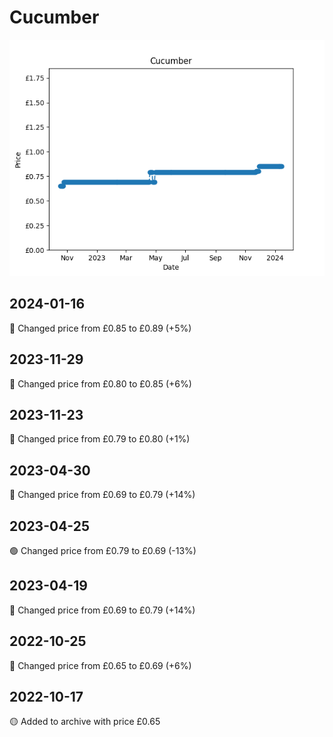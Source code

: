 # Cucumber
![](charts/product-240875011.png)
## 2024-01-16
🔴 Changed price from £0.85 to £0.89 (+5%)
## 2023-11-29
🔴 Changed price from £0.80 to £0.85 (+6%)
## 2023-11-23
🔴 Changed price from £0.79 to £0.80 (+1%)
## 2023-04-30
🔴 Changed price from £0.69 to £0.79 (+14%)
## 2023-04-25
🟢 Changed price from £0.79 to £0.69 (-13%)
## 2023-04-19
🔴 Changed price from £0.69 to £0.79 (+14%)
## 2022-10-25
🔴 Changed price from £0.65 to £0.69 (+6%)
## 2022-10-17
🟡 Added to archive with price £0.65